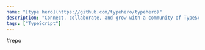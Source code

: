 ```yaml
---
name: "[type hero](https://github.com/typehero/typehero)"
description: "Connect, collaborate, and grow with a community of TypeScript developers"
tags: ["TypeScript"]
---
```

#repo